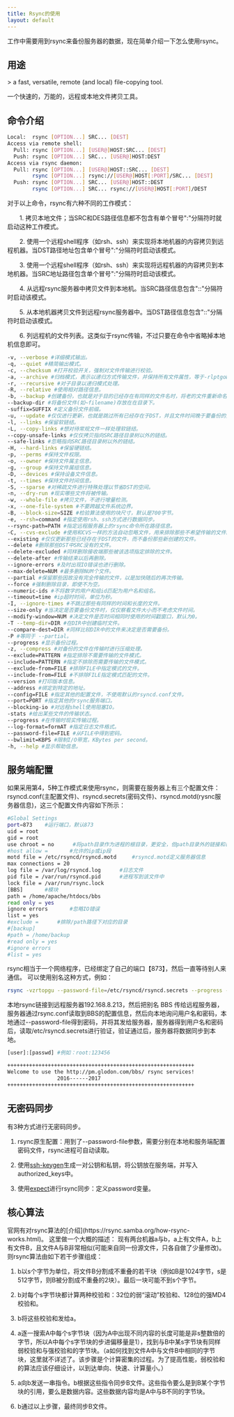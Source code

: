 ```yaml
---
title: Rsync的使用
layout: default
---
```


工作中需要用到rsync来备份服务器的数据，现在简单介绍一下怎么使用rsync。

<h2>用途</h2>
> a fast, versatile, remote (and local) file-copying tool.

一个快速的，万能的，远程或本地文件拷贝工具。
<h2>命令介绍</h2>

```bash
Local:  rsync [OPTION...] SRC... [DEST]
Access via remote shell:
  Pull: rsync [OPTION...] [USER@]HOST:SRC... [DEST]
  Push: rsync [OPTION...] SRC... [USER@]HOST:DEST
Access via rsync daemon:
  Pull: rsync [OPTION...] [USER@]HOST::SRC... [DEST]
        rsync [OPTION...] rsync://[USER@]HOST[:PORT]/SRC... [DEST]
  Push: rsync [OPTION...] SRC... [USER@]HOST::DEST
        rsync [OPTION...] SRC... rsync://[USER@]HOST[:PORT]/DEST
```

对于以上命令，rsync有六种不同的工作模式：

　　1. 拷贝本地文件；当SRC和DES路径信息都不包含有单个冒号":"分隔符时就启动这种工作模式。

　　2. 使用一个远程shell程序（如rsh、ssh）来实现将本地机器的内容拷贝到远程机器。当DST路径地址包含单个冒号":"分隔符时启动该模式。

　　3. 使用一个远程shell程序（如rsh、ssh）来实现将远程机器的内容拷贝到本地机器。当SRC地址路径包含单个冒号":"分隔符时启动该模式。

　　4. 从远程rsync服务器中拷贝文件到本地机。当SRC路径信息包含"::"分隔符时启动该模式。

　　5. 从本地机器拷贝文件到远程rsync服务器中。当DST路径信息包含"::"分隔符时启动该模式。

　　6. 列远程机的文件列表。这类似于rsync传输，不过只要在命令中省略掉本地机信息即可。

```bash
-v, --verbose #详细模式输出。 
-q, --quiet #精简输出模式。 
-c, --checksum #打开校验开关，强制对文件传输进行校验。 
-a, --archive #归档模式，表示以递归方式传输文件，并保持所有文件属性，等于-rlptgoD。 
-r, --recursive #对子目录以递归模式处理。 
-R, --relative #使用相对路径信息。 
-b, --backup #创建备份，也就是对于目的已经存在有同样的文件名时，将老的文件重新命名为~filename。可以使用--suffix选项来指定不同的备份文件前缀。 
--backup-dir #将备份文件(如~filename)存放在在目录下。 
-suffix=SUFFIX #定义备份文件前缀。 
-u, --update #仅仅进行更新，也就是跳过所有已经存在于DST，并且文件时间晚于要备份的文件，不覆盖更新的文件。 
-l, --links #保留软链结。 
-L, --copy-links #想对待常规文件一样处理软链结。 
--copy-unsafe-links #仅仅拷贝指向SRC路径目录树以外的链结。 
--safe-links #忽略指向SRC路径目录树以外的链结。 
-H, --hard-links #保留硬链结。 
-p, --perms #保持文件权限。 
-o, --owner #保持文件属主信息。 
-g, --group #保持文件属组信息。 
-D, --devices #保持设备文件信息。 
-t, --times #保持文件时间信息。 
-S, --sparse #对稀疏文件进行特殊处理以节省DST的空间。 
-n, --dry-run #现实哪些文件将被传输。 
-w, --whole-file #拷贝文件，不进行增量检测。 
-x, --one-file-system #不要跨越文件系统边界。 
-B, --block-size=SIZE #检验算法使用的块尺寸，默认是700字节。 
-e, --rsh=command #指定使用rsh、ssh方式进行数据同步。 
--rsync-path=PATH #指定远程服务器上的rsync命令所在路径信息。 
-C, --cvs-exclude #使用和CVS一样的方法自动忽略文件，用来排除那些不希望传输的文件。 
--existing #仅仅更新那些已经存在于DST的文件，而不备份那些新创建的文件。 
--delete #删除那些DST中SRC没有的文件。 
--delete-excluded #同样删除接收端那些被该选项指定排除的文件。 
--delete-after #传输结束以后再删除。 
--ignore-errors #及时出现IO错误也进行删除。 
--max-delete=NUM #最多删除NUM个文件。 
--partial #保留那些因故没有完全传输的文件，以是加快随后的再次传输。 
--force #强制删除目录，即使不为空。 
--numeric-ids #不将数字的用户和组id匹配为用户名和组名。 
--timeout=time #ip超时时间，单位为秒。 
-I, --ignore-times #不跳过那些有同样的时间和长度的文件。 
--size-only #当决定是否要备份文件时，仅仅察看文件大小而不考虑文件时间。 
--modify-window=NUM #决定文件是否时间相同时使用的时间戳窗口，默认为0。 
-T --temp-dir=DIR #在DIR中创建临时文件。 
--compare-dest=DIR #同样比较DIR中的文件来决定是否需要备份。 
-P #等同于 --partial。 
--progress #显示备份过程。 
-z, --compress #对备份的文件在传输时进行压缩处理。 
--exclude=PATTERN #指定排除不需要传输的文件模式。 
--include=PATTERN #指定不排除而需要传输的文件模式。 
--exclude-from=FILE #排除FILE中指定模式的文件。 
--include-from=FILE #不排除FILE指定模式匹配的文件。 
--version #打印版本信息。 
--address #绑定到特定的地址。 
--config=FILE #指定其他的配置文件，不使用默认的rsyncd.conf文件。 
--port=PORT #指定其他的rsync服务端口。 
--blocking-io #对远程shell使用阻塞IO。 
-stats #给出某些文件的传输状态。 
--progress #在传输时现实传输过程。 
--log-format=formAT #指定日志文件格式。 
--password-file=FILE #从FILE中得到密码。 
--bwlimit=KBPS #限制I/O带宽，KBytes per second。 
-h, --help #显示帮助信息。
```

<h2>服务端配置</h2>
如果采用第4，5种工作模式来使用rsync，则需要在服务器上有三个配置文件：rsyncd.conf(主配置文件)、rsyncd.secrets(密码文件)、rsyncd.motd(rysnc服务器信息)，这三个配置文件内容如下所示：

```bash
#Global Settings
port=873	#运行端口，默认873
uid = root
gid = root
use chroot = no		 #将path目录作为进程的根目录，更安全，但path目录外的链接和相对路径的链接无法备份
#host allow = 		#允许的ip或ip段
motd file = /etc/rsyncd/rsyncd.motd		#rsyncd.motd定义服务器信息
max connections = 20	
log file = /var/log/rsyncd.log		#日志文件
pid file = /var/run/rsyncd.pid		#进程写到该文件中
lock file = /var/run/rsync.lock
[BBS]		#模块
path = /home/apache/htdocs/bbs
read only = yes
ignore errors		#忽略IO错误
list = yes
#exclude = 		#排除/path路径下对应的目录
#[backup]
#path = /home/backup
#read only = yes
#ignore errors
#list = yes
```

rsync相当于一个网络程序，已经绑定了自己的端口【873】，然后一直等待别人来通信。
可以使用别名这种方式，例如：

```bash
rsync -vzrtopgu --password-file=/etc/rsyncd/rsyncd.secrets --progress --delete --exclude 'pre-revprop-change' root@192.168.8.213::BBS /home
```

本地rsync链接到远程服务器192.168.8.213，然后把别名 BBS 传给远程服务器，服务器通过rsync.conf读取到BBS的配置信息，然后向本地询问用户名和密码，本地通过--password-file得到密码，并将其发给服务器，服务器得到用户名和密码后，读取/etc/rsyncd.secrets进行验证，验证通过后，服务器将数据同步到本地。

```bash
[user]:[passwd]	#例如：root:123456
```

```bash
++++++++++++++++++++++++++++++++++++++++++++++++++++++++++++
Welcome to use the http://pm.glodon.com/bbs/ rsync services!
                2016------2017
++++++++++++++++++++++++++++++++++++++++++++++++++++++++++++
```

<h2>无密码同步</h2>
有3种方式进行无密码同步。

1. rsync原生配置：用到了--password-file参数，需要分别在本地和服务端配置密码文件，rsync进程可自动读取。

2. 使用[ssh-keygen](http://blog.csdn.net/dongwuming/article/details/9705595)生成一对公钥和私钥，将公钥放在服务端，并写入authorized_keys中。

3. 使用[expect](https://zh.wikipedia.org/wiki/Expect)进行rsync同步：定义password变量。

<h2>核心算法</h2>
官网有对rsync算法的[介绍](https://rsync.samba.org/how-rsync-works.html)。
这里做一个大概的描述：
现有两台机器a与b，a上有文件A，b上有文件B，且文件A与B非常相似(可能来自同一份源文件，只各自做了少量修改)。则rsync算法由如下若干步骤组成：

1. b以s个字节为单位，将文件B分割成不重叠的若干块（例如B是1024字节，s是512字节，则B被分割成不重叠的2块）。最后一块可能不到s个字节。

2. b对每个s字节块都计算两种校验和：32位的弱“滚动”校验和、128位的强MD4校验和。

3. b将这些校验和发给a。

4. a逐一搜索A中每个s字节块（因为A中出现不同内容的长度可能是非s整数倍的字节，所以A中每个s字节块的步进偏移量是1），找到与B中某s字节块有同样弱校验和与强校验和的字节块。（a如何找到文件A中与文件B中相同的字节块，这里就不详述了。该步骤是个计算密集的过程。为了提高性能，弱校验和的算法应该仔细设计，以到达单向、快速、计算量小。）

5. a向b发送一串指令。b根据这些指令同步B文件。这些指令要么是到B某个字节块的引用，要么是数据内容。这些数据内容均是A中与B不同的字节块。

6. b通过以上步骤，最终同步B文件。
